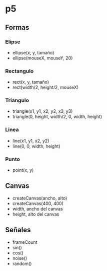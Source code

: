 # p5

## Formas
### Elipse
- ellipse(x, y, tamaño)
- ellipse(mouseX, mouseY, 20)
### Rectangulo
- rect(x, y, tamaño)
- rect(width/2, height/2, mouseX)
### Triangulo
- triangle(x1, y1, x2, y2, x3, y3)
- triangle(0, height, width/2, 0, width, height)
### Linea
- line(x1, y1, x2, y2)
- line(0, 0, width, height)
### Punto
- point(x, y)

## Canvas

- createCanvas(ancho, alto)
- createCanvas(400, 400)
- width, ancho del canvas
- height, alto del canvas

## Señales

- frameCount
- sin()
- cos()
- noise()
- random()